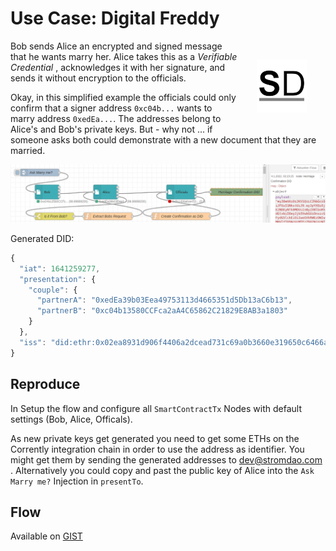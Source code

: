 # Use Case: Digital Freddy  

<a href="https://stromdao.de/" target="_blank" title="STROMDAO - Digital Energy Infrastructure"><img src="../static/stromdao.png" align="right" height="85px" hspace="30px" vspace="30px"></a>

Bob sends Alice an encrypted and signed message that he wants marry her. Alice takes this as a *Verifiable Credential* , acknowledges it with her signature, and sends it without encryption to the officials.

Okay, in this simplified example the officials could only confirm that a signer address `0xc04b...` wants to marry address `0xedEa...`. The addresses belong to Alice's and Bob's private keys. But - why not ... if someone asks both could demonstrate with a new document that they are married.

![Sample Output](../static/uc4_output.png)

Generated DID:
```javascript
{
  "iat": 1641259277,
  "presentation": {
    "couple": {
      "partnerA": "0xedEa39b03Eea49753113d4665351d5Db13aC6b13",
      "partnerB": "0xc04b13580CCFca2aA4C65862C21829E8AB3a1803"
    }
  },
  "iss": "did:ethr:0x02ea8931d906f4406a2dcead731c69a0b3660e319650c6466ad26abfb5f77e86b0"
}
```

## Reproduce

In Setup the flow and configure all `SmartContractTx` Nodes with default settings (Bob, Alice, Officals).

As new private keys get generated you need to get some ETHs on the Corrently integration chain in order to use the address as identifier. You might get them by sending the generated addresses to dev@stromdao.com . Alternatively you could copy and past the public key of Alice into the `Ask Marry me?` Injection in `presentTo`.

## Flow

Available on [GIST](https://gist.github.com/zoernert/160210ba3d313061dff7da7290dfb2d1)
